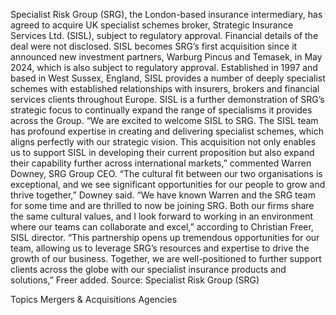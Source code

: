 Specialist Risk Group (SRG), the London-based insurance intermediary, has agreed to acquire UK specialist schemes broker, Strategic Insurance Services Ltd. (SISL), subject to regulatory approval.
Financial details of the deal were not disclosed.
SISL becomes SRG’s first acquisition since it announced new investment partners, Warburg Pincus and Temasek, in May 2024, which is also subject to regulatory approval.
Established in 1997 and based in West Sussex, England, SISL provides a number of deeply specialist schemes with established relationships with insurers, brokers and financial services clients throughout Europe.
SISL is a further demonstration of SRG’s strategic focus to continually expand the range of specialisms it provides across the Group.
“We are excited to welcome SISL to SRG. The SISL team has profound expertise in creating and delivering specialist schemes, which aligns perfectly with our strategic vision. This acquisition not only enables us to support SISL in developing their current proposition but also expand their capability further across international markets,” commented Warren Downey, SRG Group CEO.
“The cultural fit between our two organisations is exceptional, and we see significant opportunities for our people to grow and thrive together,” Downey said.
“We have known Warren and the SRG team for some time and are thrilled to now be joining SRG. Both our firms share the same cultural values, and I look forward to working in an environment where our teams can collaborate and excel,” according to Christian Freer, SISL director.
“This partnership opens up tremendous opportunities for our team, allowing us to leverage SRG’s resources and expertise to drive the growth of our business. Together, we are well-positioned to further support clients across the globe with our specialist insurance products and solutions,” Freer added.
Source: Specialist Risk Group (SRG)

Topics
Mergers & Acquisitions
Agencies
